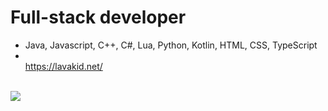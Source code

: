 # Full-stack developer
- Java, Javascript, C++, C#, Lua, Python, Kotlin, HTML, CSS, TypeScript
- <br>https://lavakid.net/<br><br>
<img src="https://github-readme-stats.vercel.app/api?username=RealLava&show_icons=true&theme=dark&hide_border=true&bg_color=1f1f1f">
